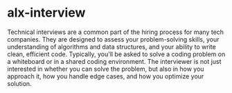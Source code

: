 # alx-interview

Technical interviews are a common part of the hiring process for many tech companies. They are designed to assess your problem-solving skills, your understanding of algorithms and data structures, and your ability to write clean, efficient code.
Typically, you'll be asked to solve a coding problem on a whiteboard or in a shared coding environment. The interviewer is not just interested in whether you can solve the problem, but also in how you approach it, how you handle edge cases, and how you optimize your solution.
